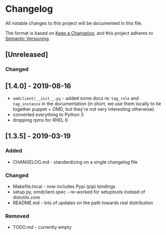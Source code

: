 # Changelog

All notable changes to this project will be documented in this file.

The format is based on [Keep a
Changelog](https://keepachangelog.com/en/1.0.0/), and this project adheres
to [Semantic Versioning](https://semver.org/spec/v2.0.0.html).

## [Unreleased]

### Changed

## [1.4.0] - 2019-08-16

* `omdclient/__init__.py` - added some docs re: `tag_role` and
  `tag_instance` in the documentation (in short, we use them locally to
  tie together puppet + OMD, but they're not very interesting otherwise).
* converted everything to Python 3
* dropping rpms for RHEL 6

## [1.3.5] - 2019-03-19

### Added

* CHANGELOG.md - standardizing on a single changelog file

### Changed

* Makefile.local - now includes Pypi (pip) bindings
* setup.py, omdclient.spec - re-worked for setuptools instead of distutils.core
* README.md - lots of updates on the path towards real distribution

### Removed

* TODO.md - currently empty
